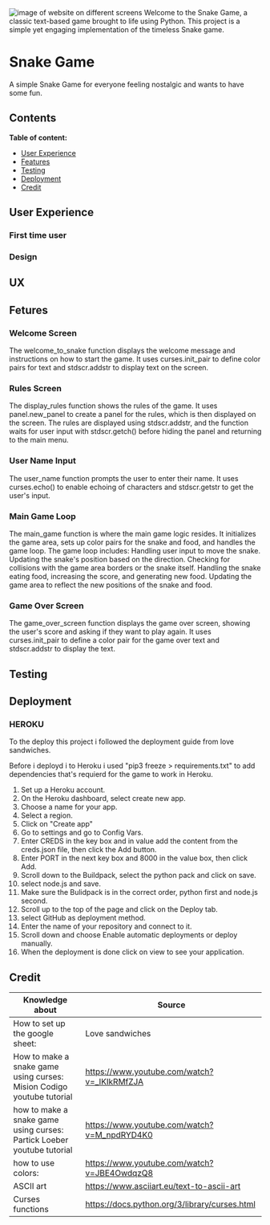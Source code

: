 <img src="" alt="image of website on different screens">
Welcome to the Snake Game, a classic text-based game brought to life using Python. This project is a simple yet engaging implementation of the timeless Snake game.

# Snake Game
A simple Snake Game for everyone feeling nostalgic and wants to have some fun.
## Contents
**Table of content:**
- [User Experience](#user-experience)
- [Features](#features)
- [Testing](#testing)
- [Deployment](#deployment)
- [Credit](#credit)

## User Experience

### First time user

### Design

## UX

## Fetures
### Welcome Screen
The welcome_to_snake function displays the welcome message and instructions on how to start the game. It uses curses.init_pair to define color pairs for text and stdscr.addstr to display text on the screen.
### Rules Screen
The display_rules function shows the rules of the game. It uses panel.new_panel to create a panel for the rules, which is then displayed on the screen. The rules are displayed using stdscr.addstr, and the function waits for user input with stdscr.getch() before hiding the panel and returning to the main menu.
### User Name Input
The user_name function prompts the user to enter their name. It uses curses.echo() to enable echoing of characters and stdscr.getstr to get the user's input.
### Main Game Loop
The main_game function is where the main game logic resides. It initializes the game area, sets up color pairs for the snake and food, and handles the game loop. The game loop includes:
Handling user input to move the snake.
Updating the snake's position based on the direction.
Checking for collisions with the game area borders or the snake itself.
Handling the snake eating food, increasing the score, and generating new food.
Updating the game area to reflect the new positions of the snake and food.
### Game Over Screen
The game_over_screen function displays the game over screen, showing the user's score and asking if they want to play again. It uses curses.init_pair to define a color pair for the game over text and stdscr.addstr to display the text.



## Testing

## Deployment

### HEROKU

To the deploy this project i followed the deployment guide from love sandwiches.

Before i deployd i to Heroku i used "pip3 freeze > requirements.txt" to add dependencies that's requierd for the game to work in Heroku.
<ol>
<li> Set up a Heroku account. </li>
<li> On the Heroku dashboard, select create new app.</li>
<li> Choose a name for your app.</li>
<li> Select a region.</li>
<li> Click on "Create app"</li>
<li> Go to settings and go to Config Vars.</li>
<li> Enter CREDS in the key box and in value add the content from the creds.json file, then click the Add button.</li>
<li> Enter PORT in the next key box and 8000 in the value box, then click Add.</li>
<li> Scroll down to the Buildpack, select the python pack and click on save.</li>
<li> select node.js and save. </li>
<li> Make sure the Bulidpack is in the correct order, python first and node.js second. </li>
<li> Scroll up to the top of the page and click on the Deploy tab. </li>
<li> select GitHub as deployment method. </li>
<li> Enter the name of your repository and connect to it. </li>
<li> Scroll down and choose Enable automatic deployments or deploy manually. </li>
<li> When the deployment is done click on view to see your application. </li>
</ol>


## Credit

| Knowledge about | Source |
| -------------------------- | --------------- | 
| How to set up the google sheet: | Love sandwiches |
| How to make a snake game using curses: Mision     Codigo youtube tutorial | https://www.youtube.com/watch?v=_IKIkRMfZJA |
| how to make a snake game using curses: Partick Loeber youtube tutorial| https://www.youtube.com/watch?v=M_npdRYD4K0 |
| how to use colors: | https://www.youtube.com/watch?v=JBE4OwdqzQ8 |
| ASCII art | https://www.asciiart.eu/text-to-ascii-art |
| Curses functions | https://docs.python.org/3/library/curses.html |
